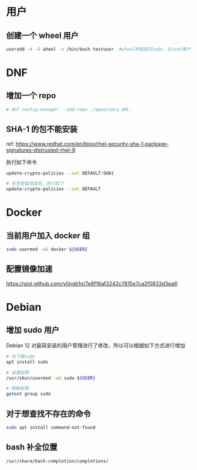 # 用户

## 创建一个 wheel 用户

```bash
useradd -m -G wheel -s /bin/bash testuser  #wheel附加组可sudo，以root用户执行命令 -m同时创建用户家目录
```

# DNF

## 增加一个 repo

```bash
# dnf config-manager --add-repo _repository_URL_
```

## SHA-1 的包不能安装

ref: https://www.redhat.com/en/blog/rhel-security-sha-1-package-signatures-distrusted-rhel-9

执行如下命令

```bash
update-crypto-policies --set DEFAULT:SHA1

# 在包安装完成后，执行如下
update-crypto-policies --set DEFAULT
```
# Docker

## 当前用户加入 docker 组

```bash
sudo usermod -aG docker ${USER}
```

## 配置镜像加速

https://gist.github.com/y0ngb1n/7e8f16af3242c7815e7ca2f0833d3ea6

# Debian

## 增加 sudo 用户

Debian 12 对最简安装的用户管理进行了修改，所以可以根据如下方式进行增加

```bash
# 先下载sudo
apt install sudo

# 设置权限
/usr/sbin/usermod -aG sudo ${USER}

# 刷新权限
getent group sudo
```

## 对于想查找不存在的命令

```bash
sudo apt install command-not-found
```

## bash 补全位置

`/usr/share/bash-completion/completions/`